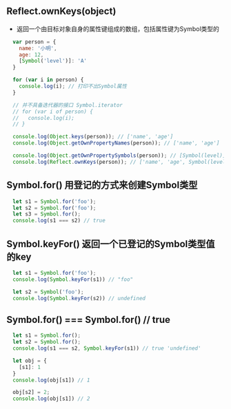## Reflect.ownKeys(object)
- 返回一个由目标对象自身的属性键组成的数组，包括属性键为Symbol类型的

```js
  var person = {
    name: '小明',
    age: 12,
    [Symbol('level')]: 'A'
  }

  for (var i in person) {
    console.log(i); // 打印不出Symbol属性
  }

  // 并不具备迭代器的接口 Symbol.iterator
  // for (var i of person) {
  //   console.log(i);
  // }

  console.log(Object.keys(person)); // ['name', 'age']
  console.log(Object.getOwnPropertyNames(person)); // ['name', 'age']

  console.log(Object.getOwnPropertySymbols(person)); // [Symbol(level)]
  console.log(Reflect.ownKeys(person)); // ['name', 'age', Symbol(level)]
```

## Symbol.for() 用登记的方式来创建Symbol类型
```js
  let s1 = Symbol.for('foo');
  let s2 = Symbol.for('foo');
  let s3 = Symbol.for();
  console.log(s1 === s2) // true
```

## Symbol.keyFor() 返回一个已登记的Symbol类型值的key
```js
  let s1 = Symbol.for('foo');
  console.log(Symbol.keyFor(s1)) // "foo"

  let s2 = Symbol('foo');
  console.log(Symbol.keyFor(s2)) // undefined
```

## Symbol.for() === Symbol.for() // true
```js
  let s1 = Symbol.for();
  let s2 = Symbol.for();
  console.log(s1 === s2, Symbol.keyFor(s1)) // true 'undefined'

  let obj = {
    [s1]: 1
  }
  console.log(obj[s1]) // 1

  obj[s2] = 2;
  console.log(obj[s1]) // 2
```